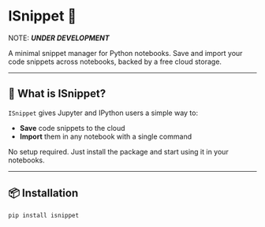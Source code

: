 # ISnippet 🧩
NOTE: ***UNDER DEVELOPMENT***

A minimal snippet manager for Python notebooks. Save and import your code snippets across notebooks, backed by a free cloud storage.

---

## 🚀 What is ISnippet?

`ISnippet` gives Jupyter and IPython users a simple way to:

- **Save** code snippets to the cloud
- **Import** them in any notebook with a single command

No setup required. Just install the package and start using it in your notebooks.

---

## 📦 Installation

```bash
pip install isnippet
